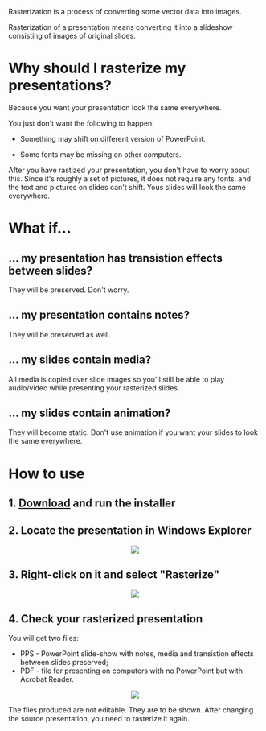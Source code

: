 Rasterization is a process of converting some vector data into images.

Rasterization of a presentation means converting it into a slideshow consisting of images of original slides.


# Why should I rasterize my presentations?

Because you want your presentation look the same everywhere.

You just don't want the following to happen:

* Something may shift on different version of PowerPoint.

* Some fonts may be missing on other computers.

After you have rastized your presentation, you don't have to worry about this. Since it's roughly a set of pictures, it does not require any fonts, and the text and pictures on slides can't shift. Yous slides will look the same everywhere.


# What if...

## ... my presentation has transistion effects between slides?

They will be preserved. Don't worry.

## ... my presentation contains notes?

They will be preserved as well.

## ... my slides contain media?

All media is copied over slide images so you'll still be able to play audio/video while presenting your rasterized slides.

## ... my slides contain animation?

They will become static. Don't use animation if you want your slides to look the same everywhere.


# How to use

## 1. [Download][installer] and run the installer

## 2. Locate the presentation in Windows Explorer

<p align="center">
  <img src="http://utapyngo.github.com/pptrasterizer/images/1.png" />
</p>

## 3. Right-click on it and select "Rasterize"

<p align="center">
  <img src="http://utapyngo.github.com/pptrasterizer/images/2.png" />
</p>

## 4. Check your rasterized presentation

You will get two files:

* PPS - PowerPoint slide-show with notes, media and transistion effects between slides preserved;
* PDF - file for presenting on computers with no PowerPoint but with Acrobat Reader.

<p align="center">
  <img src="http://utapyngo.github.com/pptrasterizer/images/1.png" />
</p>

The files produced are not editable. They are to be shown. After changing the source presentation, you need to rasterize it again.


[installer]: http://j.mp/pptrasterizer
